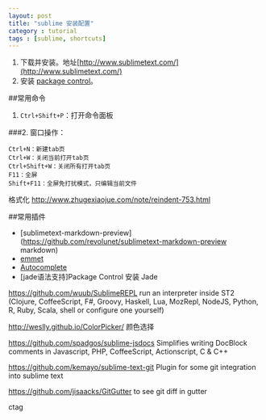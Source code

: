 ```yaml
---
layout: post
title: "sublime 安装配置"
category : tutorial
tags : [sublime, shortcuts]
---
```



1. 下载并安装。地址[http://www.sublimetext.com/](http://www.sublimetext.com/)
2. 安装 [package control](https://sublime.wbond.net/installation)。

##常用命令
 1. `Ctrl+Shift+P`：打开命令面板
 
###2. 窗口操作：

    Ctrl+N：新建tab页
    Ctrl+W：关闭当前打开tab页
    Ctrl+Shift+W：关闭所有打开tab页
    F11：全屏
    Shift+F11：全屏免打扰模式，只编辑当前文件

格式化 http://www.zhugexiaojue.com/note/reindent-753.html

##常用插件
 - [sublimetext-markdown-preview](https://github.com/revolunet/sublimetext-markdown-preview markdown)
 - [emmet](http://emmet.io/blog/sublime-text-3/)
 - [Autocomplete](https://github.com/alienhard/SublimeAllAutocomplete)
 - [jade语法支持]Package Control 安装 Jade
 


https://github.com/wuub/SublimeREPL  run an interpreter inside ST2 (Clojure, CoffeeScript, F#, Groovy, Haskell, Lua, MozRepl, NodeJS, Python, R, Ruby, Scala, shell or configure one yourself)

http://weslly.github.io/ColorPicker/ 颜色选择

https://github.com/spadgos/sublime-jsdocs  Simplifies writing DocBlock comments in Javascript, PHP, CoffeeScript, Actionscript, C & C++

https://github.com/kemayo/sublime-text-git Plugin for some git integration into sublime text

https://github.com/jisaacks/GitGutter  to see git diff in gutter

ctag
